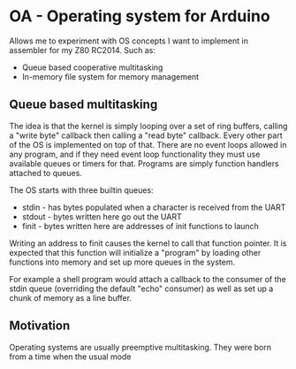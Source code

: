 # OA - Operating system for Arduino

Allows me to experiment with OS concepts I want to implement in assembler for my Z80 RC2014. Such as:

* Queue based cooperative multitasking
* In-memory file system for memory management

## Queue based multitasking

The idea is that the kernel is simply looping over a set of ring buffers, calling a "write byte" callback then calling a "read byte" callback. Every other part of the OS is implemented on top of that. There are no event loops allowed in any program, and if they need event loop functionality they must use available queues or timers for that. Programs are simply function handlers attached to queues.

The OS starts with three builtin queues:

* stdin - has bytes populated when a character is received from the UART
* stdout - bytes written here go out the UART
* finit - bytes written here are addresses of init functions to launch

Writing an address to finit causes the kernel to call that function pointer. It is expected that this function will initialize a "program" by loading other functions into memory and set up more queues in the system.

For example a shell program would attach a callback to the consumer of the stdin queue (overriding the default "echo" consumer) as well as set up a chunk of memory as a line buffer.

## Motivation

Operating systems are usually preemptive multitasking. They were born from a time when the usual mode 
